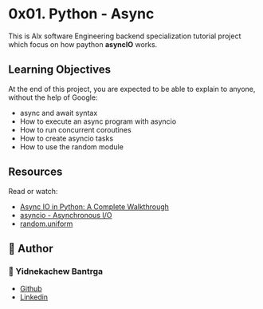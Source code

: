 # 0x01. Python - Async
<p>This is Alx software Engineering backend specialization tutorial project which focus on how paython <b>asyncIO</b> works.</p>

## Learning Objectives
At the end of this project, you are expected to be able to explain to anyone, without the help of Google:

- async and await syntax
- How to execute an async program with asyncio
- How to run concurrent coroutines
- How to create asyncio tasks
- How to use the random module

## Resources
Read or watch:

- [Async IO in Python: A Complete Walkthrough](https://realpython.com/async-io-python/)
- [asyncio - Asynchronous I/O](https://docs.python.org/3/library/asyncio.html)
- [random.uniform](https://docs.python.org/3/library/random.html#random.uniform)

## :pencil: **Author**
### :man: Yidnekachew Bantrga
- [Github](https://github.com/baloyi97)
- [Linkedin](https://www.linkedin.com/in/veerbaloi/)
